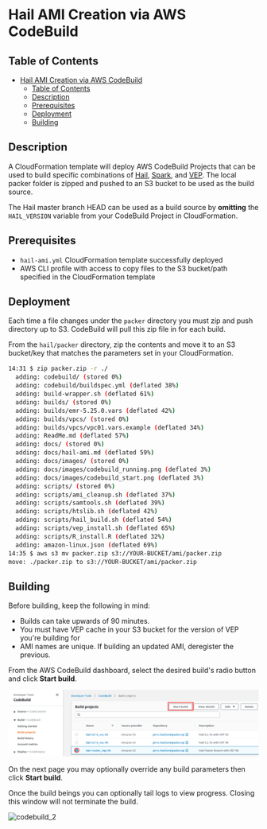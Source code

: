 # Hail AMI Creation via AWS CodeBuild

## Table of Contents

- [Hail AMI Creation via AWS CodeBuild](#hail-ami-creation-via-aws-codebuild)
  - [Table of Contents](#table-of-contents)
  - [Description](#description)
  - [Prerequisites](#prerequisites)
  - [Deployment](#deployment)
  - [Building](#building)

## Description

A CloudFormation template will deploy AWS CodeBuild Projects that can be used to build specific combinations of [Hail](https://hail.is), [Spark](https://docs.aws.amazon.com/emr/latest/ReleaseGuide/emr-spark.html), and [VEP](https://useast.ensembl.org/info/docs/tools/vep/index.html).  The local packer folder is zipped and pushed to an S3 bucket to be used as the build source.

The Hail master branch HEAD can be used as a build source by **omitting** the `HAIL_VERSION` variable from your CodeBuild Project in CloudFormation.

## Prerequisites

- `hail-ami.yml` CloudFormation template successfully deployed
- AWS CLI profile with access to copy files to the S3 bucket/path specified in the CloudFormation template

## Deployment

Each time a file changes under the `packer` directory you must zip and push directory up to S3.  CodeBuild will pull this zip file in for each build.

From the `hail/packer` directory, zip the contents and move it to an S3 bucket/key that matches the parameters set in your CloudFormation.

```bash
14:31 $ zip packer.zip -r ./
  adding: codebuild/ (stored 0%)
  adding: codebuild/buildspec.yml (deflated 38%)
  adding: build-wrapper.sh (deflated 61%)
  adding: builds/ (stored 0%)
  adding: builds/emr-5.25.0.vars (deflated 42%)
  adding: builds/vpcs/ (stored 0%)
  adding: builds/vpcs/vpc01.vars.example (deflated 34%)
  adding: ReadMe.md (deflated 57%)
  adding: docs/ (stored 0%)
  adding: docs/hail-ami.md (deflated 59%)
  adding: docs/images/ (stored 0%)
  adding: docs/images/codebuild_running.png (deflated 3%)
  adding: docs/images/codebuild_start.png (deflated 3%)
  adding: scripts/ (stored 0%)
  adding: scripts/ami_cleanup.sh (deflated 37%)
  adding: scripts/samtools.sh (deflated 39%)
  adding: scripts/htslib.sh (deflated 42%)
  adding: scripts/hail_build.sh (deflated 54%)
  adding: scripts/vep_install.sh (deflated 65%)
  adding: scripts/R_install.R (deflated 32%)
  adding: amazon-linux.json (deflated 69%)
14:35 $ aws s3 mv packer.zip s3://YOUR-BUCKET/ami/packer.zip
move: ./packer.zip to s3://YOUR-BUCKET/ami/packer.zip
```

## Building

Before building, keep the following in mind:

- Builds can take upwards of 90 minutes.
- You must have VEP cache in your S3 bucket for the version of VEP you're building for
- AMI names are unique.  If building an updated AMI, deregister the previous.

From the AWS CodeBuild dashboard, select the desired build's radio button and click **Start build**.

![codebuild_1](images/codebuild_start.png)

On the next page you may optionally override any build parameters then click **Start build**.

Once the build beings you can optionally tail logs to view progress.  Closing this window will not terminate the build.

![codebuild_2](images/codebuild_running.png)

